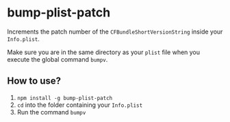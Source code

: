 # bump-plist-patch

Increments the patch number of the `CFBundleShortVersionString` inside your `Info.plist`.

Make sure you are in the same directory as your `plist` file when you execute the global command `bumpv`.


## How to use?

1. `npm install -g bump-plist-patch`
1. `cd` into the folder containing your `Info.plist`
1. Run the command `bumpv`
